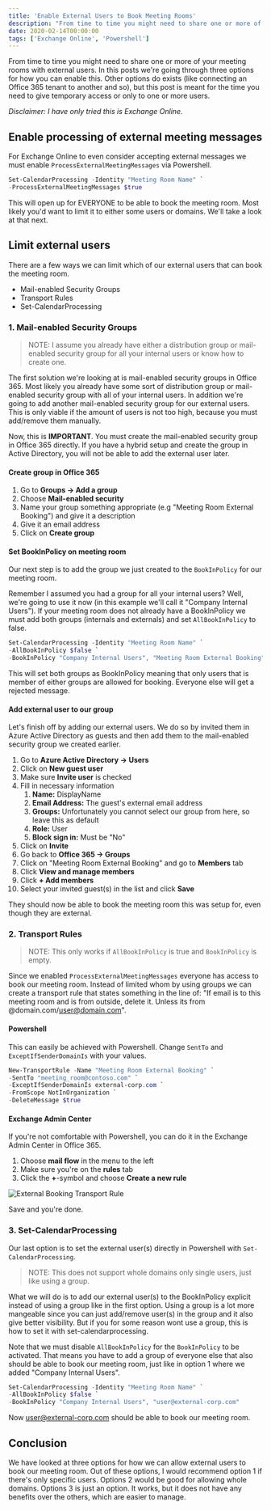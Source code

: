 ```yaml
---
title: 'Enable External Users to Book Meeting Rooms'
description: "From time to time you might need to share one or more of your meeting rooms with external users. In this posts we're going through three options for how you can enable this. Other options do exists (like connecting an Office 365 tenant to another and so), but this post is meant for the time you need to give temporary access or only to one or more users."
date: 2020-02-14T00:00:00
tags: ['Exchange Online', 'Powershell']
---
```


From time to time you might need to share one or more of your meeting rooms with external users. In this posts we're going through three options for how you can enable this. Other options do exists (like connecting an Office 365 tenant to another and so), but this post is meant for the time you need to give temporary access or only to one or more users.

_Disclaimer: I have only tried this is Exchange Online._

## Enable processing of external meeting messages

For Exchange Online to even consider accepting external messages we must enable `ProcessExternalMeetingMessages` via Powershell.

```powershell
Set-CalendarProcessing -Identity "Meeting Room Name" `
-ProcessExternalMeetingMessages $true
```

This will open up for EVERYONE to be able to book the meeting room. Most likely you'd want to limit it to either some users or domains. We'll take a look at that next.

## Limit external users

There are a few ways we can limit which of our external users that can book the meeting room.

* Mail-enabled Security Groups
* Transport Rules
* Set-CalendarProcessing

### 1. Mail-enabled Security Groups


> NOTE: I assume you already have either a distribution group or mail-enabled security group for all your internal users or know how to create one.

The first solution we're looking at is mail-enabled security groups in Office 365. Most likely you already have some sort of distribution group or mail-enabled security group with all of your internal users. In addition we're going to add another mail-enabled security group for our external users. This is only viable if the amount of users is not too high, because you must add/remove them manually.

Now, this is **IMPORTANT**. You must create the mail-enabled security group in Office 365 directly. If you have a hybrid setup and create the group in Active Directory, you will not be able to add the external user later.

#### Create group in Office 365

1. Go to **Groups -> Add a group**
2. Choose **Mail-enabled security**
3. Name your group something appropriate (e.g "Meeting Room External Booking") and give it a description
4. Give it an email address
5. Click on **Create group**

#### Set BookInPolicy on meeting room

Our next step is to add the group we just created to the `BookInPolicy` for our meeting room.

Remember I assumed you had a group for all your internal users? Well, we're going to use it now (in this example we'll call it "Company Internal Users"). If your meeting room does not already have a BookInPolicy we must add both groups (internals and externals) and set `AllBookInPolicy` to false.


```powershell
Set-CalendarProcessing -Identity "Meeting Room Name" `
-AllBookInPolicy $false `
-BookInPolicy "Company Internal Users", "Meeting Room External Booking"
```

This will set both groups as BookInPolicy meaning that only users that is member of either groups are allowed for booking. Everyone else will get a rejected message.

#### Add external user to our group

Let's finish off by adding our external users. We do so by invited them in Azure Active Directory as guests and then add them to the mail-enabled security group we created earlier.


1. Go to **Azure Active Directory -> Users**
2. Click on **New guest user**
3. Make sure **Invite user** is checked
4. Fill in necessary information
    1. **Name:** DisplayName
    2. **Email Address:** The guest's external email address
    3. **Groups:** Unfortunately you cannot select our group from here, so leave this as default
    4. **Role:** User
    5. **Block sign in:** Must be "No"
5. Click on **Invite**
6. Go back to **Office 365 -> Groups**
7. Click on "Meeting Room External Booking" and go to **Members** tab
8. Click **View and manage members**
9. Click **+ Add members**
10. Select your invited guest(s) in the list and click **Save**

They should now be able to book the meeting room this was setup for, even though they are external.

### 2. Transport Rules

> NOTE: This only works if `AllBookInPolicy` is true and `BookInPolicy` is empty.

Since we enabled `ProcessExternalMeetingMessages` everyone has access to book our meeting room. Instead of limited whom by using groups we can create a transport rule that states something in the line of: "If email is to this meeting room and is from outside, delete it. Unless its from @domain.com/user@domain.com".

#### Powershell

This can easily be achieved with Powershell. Change `SentTo` and `ExceptIfSenderDomainIs` with your values.

```powershell
New-TransportRule -Name "Meeting Room External Booking" `
-SentTo "meeting_room@contoso.com" `
-ExceptIfSenderDomainIs external-corp.com `
-FromScope NotInOrganization `
-DeleteMessage $true
```

#### Exchange Admin Center

If you're not comfortable with Powershell, you can do it in the Exchange Admin Center in Office 365.

1. Choose **mail flow** in the menu to the left
2. Make sure you're on the **rules** tab
3. Click the **+**-symbol and choose **Create a new rule**

![External Booking Transport Rule](/images/external-booking-transport-rule.png)

Save and you're done.

### 3. Set-CalendarProcessing

Our last option is to set the external user(s) directly in Powershell with `Set-CalendarProcessing`.


> NOTE: This does not support whole domains only single users, just like using a group.

What we will do is to add our external user(s) to the BookInPolicy explicit instead of using a group like in the first option. Using a group is a lot more mangeable since you can just add/remove user(s) in the group and it also give better visibility. But if you for some reason wont use a group, this is how to set it with set-calendarprocessing.

Note that we must disable `AllBookInPolicy` for the `BookInPolicy` to be activated. That means you have to add a group of everyone else that also should be able to book our meeting room, just like in option 1 where we added "Company Internal Users".

```powershell
Set-CalendarProcessing -Identity "Meeting Room Name" `
-AllBookInPolicy $false `
-BookInPolicy "Company Internal Users", "user@external-corp.com"
```

Now user@external-corp.com should be able to book our meeting room.

## Conclusion

We have looked at three options for how we can allow external users to book our meeting room. Out of these options, I would recommend option 1 if there's only specific users. Options 2 would be good for allowing whole domains. Options 3 is just an option. It works, but it does not have any benefits over the others, which are easier to manage.
